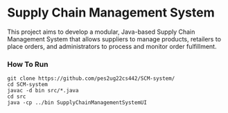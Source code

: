 # Supply Chain Management System

This project aims to develop a modular, Java-based Supply Chain Management System that allows suppliers to manage products, retailers to place orders, and administrators to process and monitor order fulfillment.

### How To Run

```
git clone https://github.com/pes2ug22cs442/SCM-system/
cd SCM-system
javac -d bin src/*.java
cd src
java -cp ../bin SupplyChainManagementSystemUI
```
